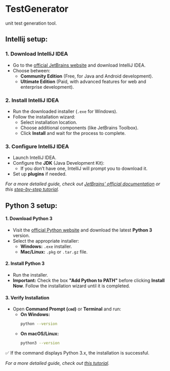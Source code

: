 # TestGenerator
unit test generation tool.

Intellij setup:
-

### **1. Download IntelliJ IDEA**
- Go to the [official JetBrains website](https://www.jetbrains.com/help/idea/installation-guide.html) and download IntelliJ IDEA.
- Choose between:
  - **Community Edition** (Free, for Java and Android development).
  - **Ultimate Edition** (Paid, with advanced features for web and enterprise development).

### **2. Install IntelliJ IDEA**
- Run the downloaded installer (`.exe` for Windows).
- Follow the installation wizard:
  - Select installation location.
  - Choose additional components (like JetBrains Toolbox).
  - Click **Install** and wait for the process to complete.

### **3. Configure IntelliJ IDEA**
- Launch IntelliJ IDEA.
- Configure the **JDK** (Java Development Kit):
  - If you don’t have one, IntelliJ will prompt you to download it.
- Set up **plugins** if needed.


_For a more detailed guide, check out [JetBrains' official documentation](https://www.jetbrains.com/help/idea/installation-guide.html) or this [step-by-step tutorial](https://www.geeksforgeeks.org/step-by-step-guide-to-install-intellij-idea/)._

Python 3 setup:
-

#### **1. Download Python 3**
- Visit the [official Python website](https://www.python.org/downloads/) and download the latest **Python 3** version.
- Select the appropriate installer:
  - **Windows:** `.exe` installer.
  - **Mac/Linux:** `.pkg` or `.tar.gz` file.

#### **2. Install Python 3**
- Run the installer.
- **Important:** Check the box **"Add Python to PATH"** before clicking **Install Now**.
Follow the installation wizard until it is completed.

#### **3. Verify Installation**
- Open **Command Prompt (`cmd`)** or **Terminal** and run:
  - **On Windows:**  
    ```sh
    python --version
    ```
  - **On macOS/Linux:**  
    ```sh
    python3 --version
    ```

✅ If the command displays Python 3.x, the installation is successful.  

_For a more detailed guide, check out [this tutorial](https://www.geeksforgeeks.org/how-to-install-python-on-windows/)._
